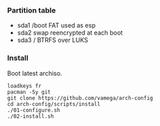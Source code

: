 ### Partition table

- sda1
  /boot
  FAT used as esp
- sda2
  swap
  reencrypted at each boot
- sda3
  /
  BTRFS over LUKS

### Install

Boot latest archiso.

```
loadkeys fr
pacman -Sy git
git clone https://github.com/vamega/arch-config
cd arch-config/scripts/install
./01-configure.sh
./02-install.sh
```
